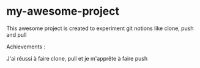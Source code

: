 # my-awesome-project

This awesome project is created to experiment git notions like clone, push and pull

Achievements :

J'ai réussi à faire clone, pull et je m'apprête à faire push
